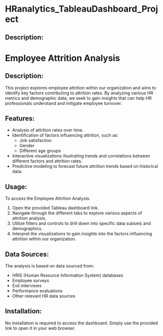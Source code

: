 # HRanalytics_TableauDashboard_Project

## Description:
# Employee Attrition Analysis

## Description:
This project explores employee attrition within our organization and aims to identify key factors contributing to attrition rates. By analyzing various HR metrics and demographic data, we seek to gain insights that can help HR professionals understand and mitigate employee turnover.

## Features:
- Analysis of attrition rates over time.
- Identification of factors influencing attrition, such as:
  - Job satisfaction
  - Gender
  - Different age groups
- Interactive visualizations illustrating trends and correlations between different factors and attrition rates.
- Predictive modeling to forecast future attrition trends based on historical data.

## Usage:
To access the Employee Attrition Analysis:
1. Open the provided Tableau dashboard link.
2. Navigate through the different tabs to explore various aspects of attrition analysis.
3. Utilize filters and controls to drill down into specific data subsets and demographics.
4. Interpret the visualizations to gain insights into the factors influencing attrition within our organization.

## Data Sources:
The analysis is based on data sourced from:
- HRIS (Human Resource Information System) databases
- Employee surveys
- Exit interviews
- Performance evaluations
- Other relevant HR data sources

## Installation:
No installation is required to access the dashboard. Simply use the provided link to open it in your web browser.


